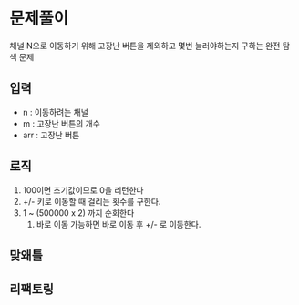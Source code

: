 # 문제풀이

채널 N으로 이동하기 위해 고장난 버튼을 제외하고 몇번 눌러야하는지 구하는 완전 탐색 문제

## 입력

- n : 이동하려는 채널
- m : 고장난 버튼의 개수
- arr : 고장난 버튼

## 로직

1. 100이면 초기값이므로 0을 리턴한다
2. +/- 키로 이동할 때 걸리는 횟수를 구한다.
3. 1 ~ (500000 x 2) 까지 순회한다
    1. 바로 이동 가능하면 바로 이동 후 +/- 로 이동한다.

## 맞왜틀

## 리팩토링
